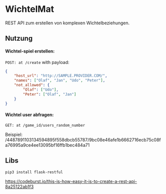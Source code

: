 # WichtelMat

REST API zum erstellen von komplexen Wichtelbeziehungen.

## Nutzung

#### Wichtel-spiel erstellen:
`POST: at /create`
with payload:
```json
{
	"host_url": "http://SAMPLE.PROVIDER.COM/",
	"names": ["Olaf", "Jan", "Udo", "Peter"],
	"not_allowed": {
		"Olaf": ["Udo"],
		"Peter": ["Olaf", "Jan"]
	}
}
```


#### Wichtel user abfragen:
`GET: at /game_id/users_random_number`

Beispiel: /4487891103134594895f558dbcb55787/9bc08e46afe1b6662716ecb75c08fa76995a9ce4ee13095bf16ffb1bec484a71

## Libs
`pip3 install flask-restful`


https://codeburst.io/this-is-how-easy-it-is-to-create-a-rest-api-8a25122ab1f3
